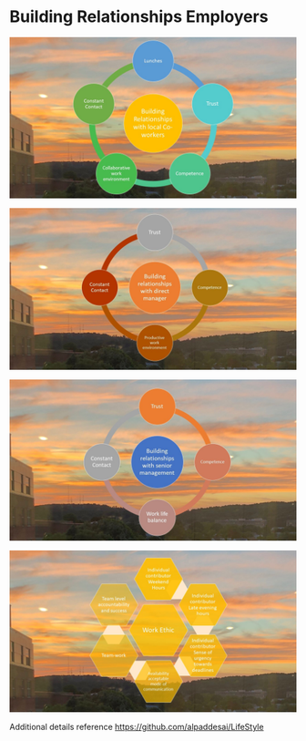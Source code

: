 # Building Relationships Employers

![image](BuildingrelationshipsCoworkers.jpg)

![image](DirectManager.jpg)

![image](SeniorManagement.jpeg)

![image](WorkEthic.jpg)

Additional details reference https://github.com/alpaddesai/LifeStyle
